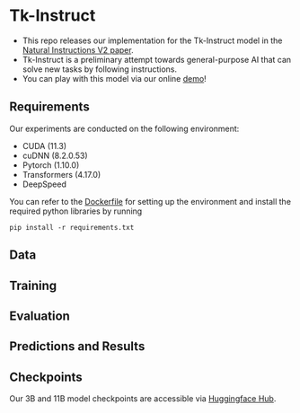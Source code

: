 # Tk-Instruct

- This repo releases our implementation for the Tk-Instruct model in the [Natural Instructions V2 paper](https://arxiv.org/abs/2204.07705).
- Tk-Instruct is a preliminary attempt towards general-purpose AI that can solve new tasks by following instructions.
- You can play with this model via our online [demo](https://instructions.apps.allenai.org/demo)!

## Requirements

Our experiments are conducted on the following environment:

- CUDA (11.3)
- cuDNN (8.2.0.53)
- Pytorch (1.10.0)
- Transformers (4.17.0)
- DeepSpeed

You can refer to the [Dockerfile](Dockerfile) for setting up the environment and install the required python libraries by running

```script
pip install -r requirements.txt
```

## Data

## Training

## Evaluation

## Predictions and Results

## Checkpoints

Our 3B and 11B model checkpoints are accessible via [Huggingface Hub](https://huggingface.co/models?search=tk-instruct-).
